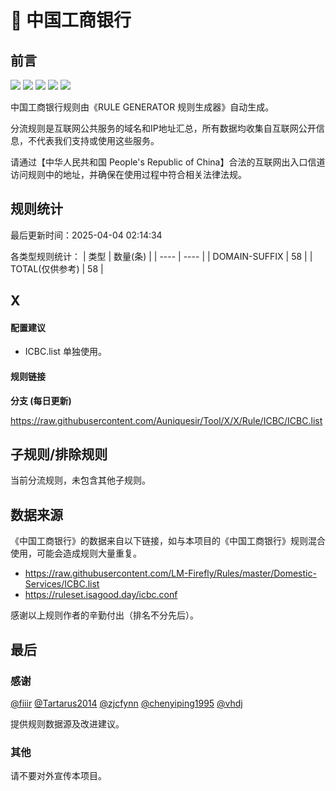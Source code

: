 # 🧸 中国工商银行

## 前言

![](https://shields.io/badge/-移除重复规则-ff69b4) ![](https://shields.io/badge/-DOMAIN与DOMAIN--SUFFIX合并-green) ![](https://shields.io/badge/-DOMAIN--SUFFIX间合并-critical) ![](https://shields.io/badge/-DOMAIN--SUFFIX与DOMAIN--KEYWORD合并-blue) ![](https://shields.io/badge/-IP--CIDR(6)合并-blueviolet) 

中国工商银行规则由《RULE GENERATOR 规则生成器》自动生成。

分流规则是互联网公共服务的域名和IP地址汇总，所有数据均收集自互联网公开信息，不代表我们支持或使用这些服务。

请通过【中华人民共和国 People's Republic of China】合法的互联网出入口信道访问规则中的地址，并确保在使用过程中符合相关法律法规。

## 规则统计

最后更新时间：2025-04-04 02:14:34

各类型规则统计：
| 类型 | 数量(条)  | 
| ---- | ----  |
| DOMAIN-SUFFIX | 58  | 
| TOTAL(仅供参考) | 58  | 


## X 

#### 配置建议
- ICBC.list 单独使用。

#### 规则链接
**分支 (每日更新)**

https://raw.githubusercontent.com/Auniquesir/Tool/X/X/Rule/ICBC/ICBC.list











## 子规则/排除规则


当前分流规则，未包含其他子规则。

## 数据来源

《中国工商银行》的数据来自以下链接，如与本项目的《中国工商银行》规则混合使用，可能会造成规则大量重复。

- https://raw.githubusercontent.com/LM-Firefly/Rules/master/Domestic-Services/ICBC.list
- https://ruleset.isagood.day/icbc.conf


感谢以上规则作者的辛勤付出（排名不分先后）。

## 最后

### 感谢

[@fiiir](https://github.com/fiiir) [@Tartarus2014](https://github.com/Tartarus2014) [@zjcfynn](https://github.com/zjcfynn) [@chenyiping1995](https://github.com/chenyiping1995) [@vhdj](https://github.com/vhdj)

提供规则数据源及改进建议。

### 其他

请不要对外宣传本项目。